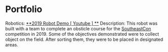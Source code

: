 # Portfolio


Robotics:
  [**2019 Robot Demo [ Youtube ] **](https://youtu.be/v7Fcc2j_vHM)
    Description:
      This robot was built with a team to complete an obsticle course for the [SoutheastCon](https://attend.ieee.org/southeastcon-2021/) competition in 2019.
      Some of the objectives demonstrated were to collect object on the field. After sorting them, they were to be placed in designated areas. 


